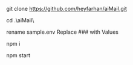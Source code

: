 git clone https://github.com/heyfarhan/aiMail.git

cd .\aiMail\

rename sample.env
Replace ### with Values

npm i    

npm start
